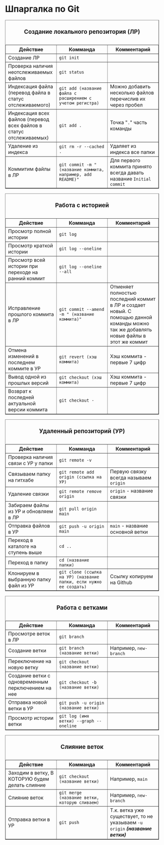 <h1>Шпаргалка по Git</h1>
<table width="100%" border="1">
    <thead>
        <caption>
            <h3>Создание локального репозитория (ЛР)</h3>
        </caption>
    </thead>
    <tbody>
        <tr>    
            <th width="33%">Действие</th>
            <th width="33%">Комманда</th>
            <th width="33%">Комментарий</th>
        </tr>
        <tr>
            <td>Создание ЛР</td>
            <td><code>git init</code></td>
            <td></td>
        </tr>
        <tr>
            <td>Проверка наличия неотслеживаемых файлов</td>
            <td><code>git status</code></td>
            <td></td>
        </tr>
        <tr>
            <td>Индексация файла (перевод файла в статус отслеживаемого)</td>
            <td><code>git add (название файла с расширением с учетом регистра)</code></td>
            <td>Можно добавить несколько файлов перечислив их через пробел</td>
        </tr>
        <tr>
            <td>Индексация всех файлов (перевод всех файлов в статус отслеживаемых)</td>
            <td><code>git add .</code></td>
            <td>Точка "<code>.</code>" часть команды</td>
        </tr>
        <tr>
            <td>Удаление из индекса</td>
            <td><code>git rm -r --cached .</code></td>
            <td>Удаляет из индекса все папки</td>
        </tr>
        <tr>
            <td>Коммитим файлы в ЛР</td>
            <td><code>git commit -m "(название коммита, например, add README)"</code></td>
            <td>Для первого коммита принято всегда давать название <code>Initial commit</code></td>
        </tr>
    </tbody>
</table>
<table width="100%" border="1">
    <thead>
        <caption>
            <h3>Работа с историей</h3>
        </caption>
    </thead>
    <tbody>
        <tr>    
            <th width="33%">Действие</th>
            <th width="33%">Комманда</th>
            <th width="33%">Комментарий</th>
        </tr>
        <tr>
            <td>Просмотр полной истории</td>
            <td><code>git log</code></td>
            <td></td>
        </tr>
        <tr>
            <td>Просмотр краткой истории</td>
            <td><code>git log --oneline</code></td>
            <td></td>
        </tr>
        <tr>
            <td>Просмотр всей истории при переходе на ранний коммит</td>
            <td><code>git log --oneline --all</code></td>
            <td></td>
        </tr>
        <tr>
            <td>Исправление прошлого коммита в ЛР</td>
            <td><code>git commit --amend -m " (название коммита)"</code></td>
            <td>Отменяет полностью последний коммит в ЛР и создает новый. С помощью данной команды можно так же добавлять новые файлы в этот же коммит</td>
        </tr>
        <tr>
            <td>Отмена изменений в последнем коммите в УР</td>
            <td><code>git revert (хэш коммита)</code></td>
            <td>Хэш коммита - первые 7 цифр</td>
        </tr>
        <tr>
            <td>Вывод одной из прошлых версий</td>
            <td><code>git checkout (хэш коммита)</code></td>
            <td>Хэш коммита - первые 7 цифр</td>
        </tr>
        <tr>
            <td>Возврат к последней актуальной версии коммита</td>
            <td><code>git checkout -</code></td>
            <td></td>
        </tr>
    </tbody>
</table>
<table width="100%" border="1">
    <thead>
        <caption>
            <h3>Удаленный репозиторий (УР)</h3>
        </caption>
    </thead>
    <tbody>
        <tr>    
            <th width="33%">Действие</th>
            <th width="33%">Комманда</th>
            <th width="33%">Комментарий</th>
        </tr>
        <tr>
            <td>Проверка наличия связи с УР у папки</td>
            <td>
                <code>git remote -v</code>
            </td>
            <td></td>
        </tr>
        <tr>
            <td>Связываем папку на гитхабе</td>
            <td><code>git remote add origin (ссылка на УР)</code></td>
            <td>Первую связку всегда называем <code>origin</code></td>
        </tr>
        <tr>
            <td>Удаление связки</td>
            <td><code>git remote remove origin</code></td>
            <td><code>origin</code> - название связки</td>
        </tr>
        <tr>
            <td>Забираем файлы из УР и обновляем в ЛР</td>
            <td><code>git pull origin main</code></td>
            <td></td>
        </tr>
        <tr>
            <td>Отправка файлов в УР</td>
            <td><code>git push -u origin main</code></td>
            <td><code>main</code> - название основной ветки</td>
        </tr>
        <tr>
            <td>Переход в каталоге на ступень выше</td>
            <td><code>cd ..</code></td>
            <td></td>
        </tr>
        <tr>
            <td>Переход в папку</td>
            <td><code>cd (название папки)</code></td>
            <td></td>
        </tr>
        <tr>
            <td>Клонируем в выбранную папку файл из УР</td>
            <td><code>git clone (ссылка на УР) (название папки, если нужно ее создать)</code></td>
            <td>Ссылку копируем на Github</td>
        </tr>
    </tbody>
</table>
<table width="100%" border="1">
    <thead>
        <caption>
            <h3>Работа с ветками</h3>
        </caption>
    </thead>
    <tbody>
        <tr>    
            <th width="33%">Действие</th>
            <th width="33%">Комманда</th>
            <th width="33%">Комментарий</th>
        </tr>
        <tr>
            <td>Просмотре веток в ЛР</td>
            <td><code>git branch</code></td>
            <td></td>
        </tr>
        <tr>
            <td>Создание ветки</td>
            <td><code>git branch (название ветки)</code></td>
            <td>Например, <code>new-branch</code></td>
        </tr>
        <tr>
            <td>Переключение на новую ветку</td>
            <td><code>git checkout (название ветки)</code></td>
            <td></td>
        </tr>
        <tr>
            <td>Создание ветки с одновременным перключением на нее</td>
            <td><code>git checkout -b (название ветки)</code></td>
            <td></td>
        </tr>
        <tr>
            <td>Отправка новой ветки в УР</td>
            <td><code>git push -u origin (название ветки)</code></td>
            <td></td>
        </tr>
        <tr>
            <td>Просмотр истории ветки</td>
            <td><code>git log (имя ветки) --graph --oneline</code></td>
            <td></td>
        </tr>
    </tbody>
</table>
<table width="100%" border="1">
    <thead>
        <caption>
            <h3>Слияние веток</h3>
        </caption>
    </thead>
    <tbody>
        <tr>    
            <th width="33%">Действие</th>
            <th width="33%">Комманда</th>
            <th width="33%">Комментарий</th>
        </tr>
        <tr>
            <td>Заходим в ветку, В КОТОРУЮ будем делать слияние</td>
            <td><code>git checkout (название ветки)</code></td>
            <td>Например, <code>main</code></td>
        </tr>
        <tr>
            <td>Слияние веток</td>
            <td><code>git merge (название ветки, которую сливаем)</code></td>
            <td>Например, <code>new-branch</code></td>
        </tr>
        <tr>
            <td>Отправка ветки в УР</td>
            <td><code>git push</code></td>
            <td>Т.к. ветка уже существует, то не указываем <code>-u origin</code> <b><i>(название ветки)</i></b></td>
        </tr>
    </tbody>
</table>
